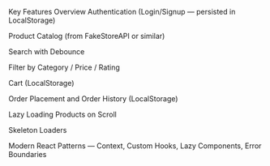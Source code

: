 Key Features Overview
Authentication (Login/Signup — persisted in LocalStorage)

Product Catalog (from FakeStoreAPI or similar)

Search with Debounce

Filter by Category / Price / Rating

Cart (LocalStorage)

Order Placement and Order History (LocalStorage)

Lazy Loading Products on Scroll

Skeleton Loaders

Modern React Patterns — Context, Custom Hooks, Lazy Components, Error Boundaries